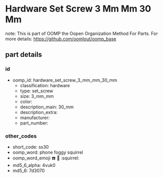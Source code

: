 # Hardware Set Screw 3 Mm Mm 30 Mm  

note: This is part of OOMP the Oopen Organization Method For Parts. For more details: https://github.com/oomlout/oomp_base

##  part details





### id
* oomp_id: hardware_set_screw_3_mm_mm_30_mm
  * classification: hardware
  * type: set_screw
  * size: 3_mm_mm
  * color: 
  * description_main: 30_mm
  * description_extra: 
  * manufacturer: 
  * part_number: 

### other_codes
* short_code: ss30
* oomp_word: phone foggy squirrel
* oomp_word_emoji :phone: :foggy: :squirrel:
* md5_6_alpha: 4vuk0
* md5_6: 7d3070